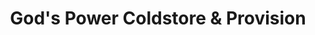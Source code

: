 ---
title: "God's Power Coldstore & Provision"
url: /accra/gods-power-coldstore-und-provision/
shop: Metzgerei
---